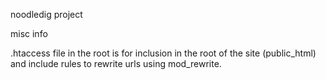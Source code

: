 noodledig project

misc info

.htaccess file in the root is for inclusion in the root of the site (public_html) and include rules to rewrite urls
using mod_rewrite.